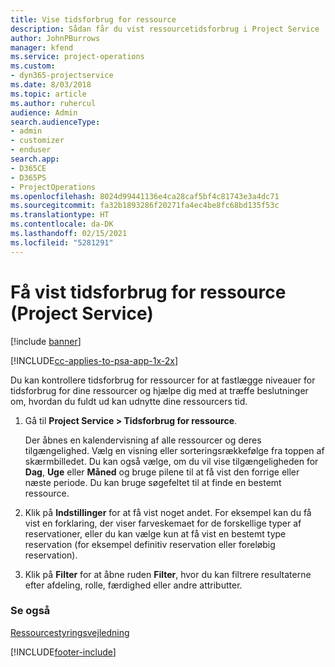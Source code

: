 ```yaml
---
title: Vise tidsforbrug for ressource
description: Sådan får du vist ressourcetidsforbrug i Project Service
author: JohnPBurrows
manager: kfend
ms.service: project-operations
ms.custom:
- dyn365-projectservice
ms.date: 8/03/2018
ms.topic: article
ms.author: ruhercul
audience: Admin
search.audienceType:
- admin
- customizer
- enduser
search.app:
- D365CE
- D365PS
- ProjectOperations
ms.openlocfilehash: 8024d99441136e4ca28caf5bf4c81743e3a4dc71
ms.sourcegitcommit: fa32b1893286f20271fa4ec4be8fc68bd135f53c
ms.translationtype: HT
ms.contentlocale: da-DK
ms.lasthandoff: 02/15/2021
ms.locfileid: "5281291"
---
```

# <a name="view-resource-utilization-project-service"></a>Få vist tidsforbrug for ressource (Project Service)

[!include [banner](../includes/psa-now-project-operations.md)]

[!INCLUDE[cc-applies-to-psa-app-1x-2x](../includes/cc-applies-to-psa-app-1x-2x.md)]

Du kan kontrollere tidsforbrug for ressourcer for at fastlægge niveauer for tidsforbrug for dine ressourcer og hjælpe dig med at træffe beslutninger om, hvordan du fuldt ud kan udnytte dine ressourcers tid.  
  
1. Gå til **Project Service > Tidsforbrug for ressource**. 

     Der åbnes en kalendervisning af alle ressourcer og deres tilgængelighed. Vælg en visning eller sorteringsrækkefølge fra toppen af skærmbilledet. Du kan også vælge, om du vil vise tilgængeligheden for **Dag**, **Uge** eller **Måned** og bruge pilene til at få vist den forrige eller næste periode. Du kan bruge søgefeltet til at finde en bestemt ressource.      
  
2. Klik på **Indstillinger** for at få vist noget andet. For eksempel kan du få vist en forklaring, der viser farveskemaet for de forskellige typer af reservationer, eller du kan vælge kun at få vist en bestemt type reservation (for eksempel definitiv reservation eller foreløbig reservation).  

3. Klik på **Filter** for at åbne ruden **Filter**, hvor du kan filtrere resultaterne efter afdeling, rolle, færdighed eller andre attributter.  
  
### <a name="see-also"></a>Se også  
 [Ressourcestyringsvejledning](../psa/resource-manager-guide.md)


[!INCLUDE[footer-include](../includes/footer-banner.md)]